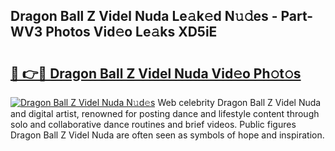 ## Dragon Ball Z Videl Nuda Le𝚊k𝚎d N𝚞𝚍es - Part-WV3 Photos Vid𝚎o Le𝚊ks XD5iE

# <h2><a href="http://fbd88f8.evod.top/?m=Dragon+Ball+Z+Videl+Nuda">🔗 👉🔴 Dragon Ball Z Videl Nuda Vid𝚎o Ph𝚘t𝚘s</a></h2>

[![Dragon Ball Z Videl Nuda N𝚞d𝚎s](https://i.imgur.com/8V9OHl7.gif)](http://fbd88f8.evod.top/?m=Dragon+Ball+Z+Videl+Nuda)
Web celebrity Dragon Ball Z Videl Nuda and digital artist, renowned for posting dance and lifestyle content through solo and collaborative dance routines and brief videos. Public figures Dragon Ball Z Videl Nuda are often seen as symbols of hope and inspiration. 
